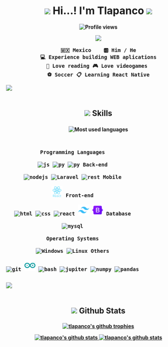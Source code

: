 
<h1 align="center"> <img src="https://media1.giphy.com/media/v1.Y2lkPTc5MGI3NjExazZsYTA0M2FsMjBlN2E3NmdwejRubXprZ3A3d2hvM25zemV5MDN0dyZlcD12MV9pbnRlcm5hbF9naWZfYnlfaWQmY3Q9cw/QAsu4cugSWDOo7JI8Y/200.gif" width="35"><b> Hi...! I'm Tlapanco  <img src="https://media.giphy.com/media/hvRJCLFzcasrR4ia7z/giphy.gif" width="35"></h1>
<p align="center"> <img style="margin:0;" src="https://komarev.com/ghpvc/?username=tlapanco&label=Profile%20views&color=0e75b6&style=for-the-badge" alt="Profile views" /> </p>
<p align="center">
  <a href="https://github.com/DenverCoder1/readme-typing-svg"><img src="https://readme-typing-svg.herokuapp.com?font=Time+New+Roman&color=cyan&size=25&center=true&vCenter=true&width=600&height=50&lines=Web+developer...;Freelance+dev...;Tutor...&hearts;"></a>
</p>


<pre align="center">
🇲🇽 Mexico    🆎 Him / He
💻 Experience building WEB aplications
📖 Love reading 🎮 Love videogames 
⚽ Soccer 📋 Learning React Native
</pre>



<img src="https://user-images.githubusercontent.com/73097560/115834477-dbab4500-a447-11eb-908a-139a6edaec5c.gif"><br><br>

## <p align="center" ><img src="https://media2.giphy.com/media/QssGEmpkyEOhBCb7e1/giphy.gif?cid=ecf05e47a0n3gi1bfqntqmob8g9aid1oyj2wr3ds3mg700bl&rid=giphy.gif" width ="25"><b> Skills</b> </p>

<p align="center">    
  <img align="center" src="https://github-readme-stats.vercel.app/api/top-langs?username=tlapanco&layout=compact&locale=en&title_color=17B1C3&text_color=fff&border_radius=30&border_color=17B1C3&theme=transparent#gh-dark-mode-only" alt="Most used languages" />
</p>
<br>
<div>
  <p style="display: inline-block;" align="center">
    <kbd>
      <kbd>Programming Languages</kbd>
      <br>
      <br>       
      <img width="30px" src="https://cdn.jsdelivr.net/gh/devicons/devicon/icons/javascript/javascript-original.svg" alt="js" title="Javascript"/> 
      <img width="30px" src="https://cdn.jsdelivr.net/gh/devicons/devicon/icons/python/python-original.svg" alt="py" title="Python"/> 
      <img width="30px" src="https://cdn.jsdelivr.net/gh/devicons/devicon/icons/php/php-original.svg" alt="py" title="PHP"/>       
    </kbd>
    <kbd>
      <kbd>Back-end</kbd>
      <br>
      <br>
      <img width="30px" src="https://cdn.jsdelivr.net/gh/devicons/devicon/icons/nodejs/nodejs-original.svg" alt="nodejs" title="Node.js"/>            
      <img width="30px" src="https://cdn.jsdelivr.net/gh/devicons/devicon/icons/laravel/laravel-original.svg" alt="Laravel" title="Laravel"/>            
      <img width="30px" src="https://user-images.githubusercontent.com/25181517/192107858-fe19f043-c502-4009-8c47-476fc89718ad.png" alt="rest" title="REST API"/>      	    
    </kbd>
     <kbd>
      <kbd>Mobile</kbd>
      <br>
       <br>
      <img width="30px" src="https://github.com/devicons/devicon/blob/v2.16.0/icons/react/react-original-wordmark.svg" alt="html" title="React Native"/>              
    </kbd>
    <kbd>
      <kbd>Front-end</kbd>
      <br>
      <br>
      <img width="30px" src="https://cdn.jsdelivr.net/gh/devicons/devicon/icons/html5/html5-original.svg" alt="html" title="HTML"/> 
      <img width="30px" src="https://cdn.jsdelivr.net/gh/devicons/devicon/icons/css3/css3-plain-wordmark.svg" alt="css" title="CSS"/>  
      <img width="30px" src="https://cdn.jsdelivr.net/gh/devicons/devicon/icons/react/react-original.svg" alt="react" title="Reactjs"/>
      <img width="30px" src="https://github.com/devicons/devicon/blob/v2.16.0/icons/tailwindcss/tailwindcss-original.svg" alt="react" title="TailwindCSS"/>
      <img width="30px" src="https://github.com/devicons/devicon/blob/v2.16.0/icons/bootstrap/bootstrap-original.svg" alt="react" title="Bootstrap"/>
    </kbd>
    <kbd>
      <kbd>Database</kbd>
      <br>
      <br>
      <img width="30px" src="https://cdn.jsdelivr.net/gh/devicons/devicon/icons/mysql/mysql-original.svg" alt="mysql" title="MySQL"/>        
    </kbd>
    <br>
    <br>
    <kbd>
      <kbd>Operating Systems</kbd>
      <br>
      <br>        
	    <img width="30" src="https://user-images.githubusercontent.com/25181517/186884150-05e9ff6d-340e-4802-9533-2c3f02363ee3.png" alt="Windows" title="Windows"/>	    
	    <img width="30" src="https://github.com/marwin1991/profile-technology-icons/assets/76662862/2481dc48-be6b-4ebb-9e8c-3b957efe69fa" alt="Linux" title="Linux"/>      
    </kbd>
    <kbd>
      <kbd>Others</kbd>
      <br>
      <br>
      <img width="30px" src="https://cdn.jsdelivr.net/gh/devicons/devicon/icons/git/git-plain.svg" alt="git" title="git" />
      <img width="30px" src="https://github.com/devicons/devicon/blob/v2.16.0/icons/arduino/arduino-original.svg" alt="Arduino" title="Arduino"/>
      <img width="30px" src="https://cdn.jsdelivr.net/gh/devicons/devicon/icons/bash/bash-original.svg" alt="bash" title="bash"/>      
      <img width="30px" src="https://cdn.jsdelivr.net/gh/devicons/devicon/icons/jupyter/jupyter-original.svg"  alt="jupiter" title="Jupiter"/>
      <img width="30px" src="https://cdn.jsdelivr.net/gh/devicons/devicon/icons/numpy/numpy-original.svg" alt="numpy" title="Numpy"/>
      <img width="30px" src="https://cdn.jsdelivr.net/gh/devicons/devicon/icons/pandas/pandas-original.svg" alt="pandas" title="Pandas"/>
    </kbd>
  
  </p>
</div>

<img src="https://user-images.githubusercontent.com/73097560/115834477-dbab4500-a447-11eb-908a-139a6edaec5c.gif"><br><br>

## <p align="center"> <img src="https://media.giphy.com/media/iY8CRBdQXODJSCERIr/giphy.gif" width="35"><b> Github Stats </b> </p>

<p align="center"> <a href="https://github.com/ryo-ma/github-profile-trophy"><img src="https://github-profile-trophy.vercel.app/?username=tlapanco&title=Commits,Repositories,Experience&theme=gitdimmed&margin-w=10&column=3&no-bg=true" alt="tlapanco's github trophies" /></a> </p>

<p align="center">   
  <a href="https://github-readme-stats.vercel.app/api?username=tlapanco&show_icons=true&title_color=17B1C3&text_color=fff&border_radius=30&border_color=17B1C3&theme=transparent#gh-dark-mode-only">
    <img src="https://github-readme-stats.vercel.app/api?username=tlapanco&show_icons=true&title_color=17B1C3&text_color=fff&border_radius=30&border_color=17B1C3&theme=transparent#gh-dark-mode-only" alt="tlapanco's github stats"/>
  </a>
  <a href="https://github-readme-stats.vercel.app/api?username=tlapanco&show_icons=true&title_color=17B1C3&text_color=000&border_radius=30&border_color=17B1C3&theme=transparent#gh-light-mode-only">
    <img src="https://github-readme-stats.vercel.app/api?username=tlapanco&show_icons=true&title_color=17B1C3&text_color=fff&border_radius=30&border_color=17B1C3&theme=transparent&text_color=000#gh-light-mode-only" alt="tlapanco's github stats"/>
  </a>
</p>

</div>
